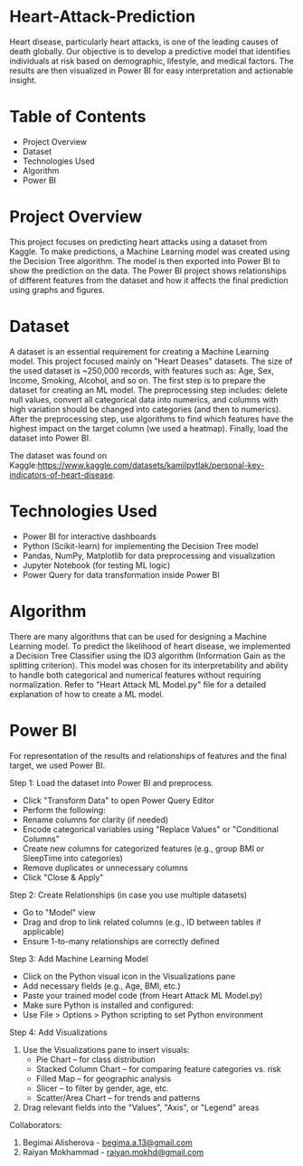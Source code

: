 # Heart-Attack-Prediction
Heart disease, particularly heart attacks, is one of the leading causes of death globally. Our objective is to develop a predictive model that identifies individuals at risk based on demographic, lifestyle, and medical factors. The results are then visualized in Power BI for easy interpretation and actionable insight.

# Table of Contents
- Project Overview
- Dataset
- Technologies Used
- Algorithm
- Power BI

# Project Overview
This project focuses on predicting heart attacks using a dataset from Kaggle. To make predictions, a Machine Learning model was created using the Decision Tree algorithm. The model is then exported into Power BI to show the prediction on the data. The Power BI project shows relationships of different features from the dataset and how it affects the final prediction using graphs and figures.     

# Dataset
A dataset is an essential requirement for creating a Machine Learning model. This project focused mainly on "Heart Deases" datasets. The size of the used dataset is ~250,000 records, with features such as: Age, Sex, Income, Smoking, Alcohol, and so on.
The first step is to prepare the dataset for creating an ML model. The preprocessing step includes: delete null values, convert all categorical data into numerics, and columns with high variation should be changed into categories (and then to numerics). After the preprocessing step, use algorithms to find which features have the highest impact on the target column (we used a heatmap).
Finally, load the dataset into Power BI.    
      
The dataset was found on Kaggle:https://www.kaggle.com/datasets/kamilpytlak/personal-key-indicators-of-heart-disease. 

# Technologies Used
- Power BI for interactive dashboards
- Python (Scikit-learn) for implementing the Decision Tree model
- Pandas, NumPy, Matplotlib for data preprocessing and visualization
- Jupyter Notebook (for testing ML logic)
- Power Query for data transformation inside Power BI

# Algorithm
There are many algorithms that can be used for designing a Machine Learning model. To predict the likelihood of heart disease, we implemented a Decision Tree Classifier using the ID3 algorithm (Information Gain as the splitting criterion). This model was chosen for its interpretability and ability to handle both categorical and numerical features without requiring normalization. 
Refer to "Heart Attack ML Model.py" file for a detailed explanation of how to create a ML model.   
 
# Power BI
For representation of the results and relationships of features and the final target, we used Power BI. 

Step 1: Load the dataset into Power BI and preprocess. 
- Click "Transform Data" to open Power Query Editor
- Perform the following:
- Rename columns for clarity (if needed)
- Encode categorical variables using "Replace Values" or "Conditional Columns"
- Create new columns for categorized features (e.g., group BMI or SleepTime into categories)
- Remove duplicates or unnecessary columns
- Click "Close & Apply"   

Step 2: Create Relationships (in case you use multiple datasets)
- Go to "Model" view
- Drag and drop to link related columns (e.g., ID between tables if applicable)
- Ensure 1-to-many relationships are correctly defined

Step 3: Add Machine Learning Model
- Click on the Python visual icon in the Visualizations pane
- Add necessary fields (e.g., Age, BMI, etc.)
- Paste your trained model code (from Heart Attack ML Model.py)
- Make sure Python is installed and configured:
- Use File > Options > Python scripting to set Python environment

Step 4: Add Visualizations
1. Use the Visualizations pane to insert visuals:
      - Pie Chart – for class distribution
      - Stacked Column Chart – for comparing feature categories vs. risk
      - Filled Map – for geographic analysis
      - Slicer – to filter by gender, age, etc.
      - Scatter/Area Chart – for trends and patterns
2. Drag relevant fields into the "Values", "Axis", or "Legend" areas

Collaborators:
1. Begimai Alisherova - begima.a.13@gmail.com 
2. Raiyan Mokhammad - raiyan.mokhd@gmail.com 

